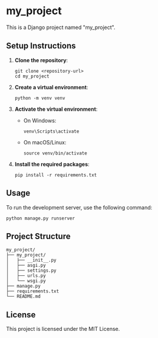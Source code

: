 # my_project
This is a Django project named "my_project".

## Setup Instructions
1. **Clone the repository**:
   ```
   git clone <repository-url>
   cd my_project
   ```

2. **Create a virtual environment**:
   ```
   python -m venv venv
   ```

3. **Activate the virtual environment**:
   - On Windows:
     ```
     venv\Scripts\activate
     ```
   - On macOS/Linux:
     ```
     source venv/bin/activate
     ```

4. **Install the required packages**:
   ```
   pip install -r requirements.txt
   ```

## Usage
To run the development server, use the following command:
```
python manage.py runserver
```

## Project Structure
```
my_project/
├── my_project/
│   ├── __init__.py
│   ├── asgi.py
│   ├── settings.py
│   ├── urls.py
│   └── wsgi.py
├── manage.py
├── requirements.txt
└── README.md
```

## License
This project is licensed under the MIT License.